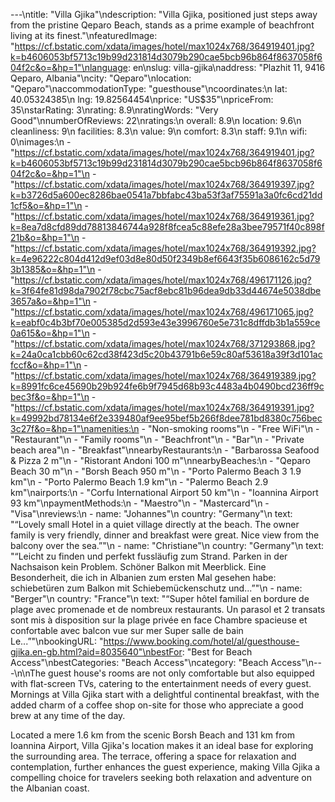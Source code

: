 ---\ntitle: "Villa Gjika"\ndescription: "Villa Gjika, positioned just steps away from the pristine Qeparo Beach, stands as a prime example of beachfront living at its finest."\nfeaturedImage: "https://cf.bstatic.com/xdata/images/hotel/max1024x768/364919401.jpg?k=b4606053bf5713c19b99d231814d3079b290cae5bcb96b864f8637058f604f2c&o=&hp=1"\nlanguage: en\nslug: villa-gjika\naddress: "Plazhit 11, 9416 Qeparo, Albania"\ncity: "Qeparo"\nlocation: "Qeparo"\naccommodationType: "guesthouse"\ncoordinates:\n  lat: 40.05324385\n  lng: 19.82564454\nprice: "US$35"\npriceFrom: 35\nstarRating: 3\nrating: 8.9\nratingWords: "Very Good"\nnumberOfReviews: 22\nratings:\n  overall: 8.9\n  location: 9.6\n  cleanliness: 9\n  facilities: 8.3\n  value: 9\n  comfort: 8.3\n  staff: 9.1\n  wifi: 0\nimages:\n  - "https://cf.bstatic.com/xdata/images/hotel/max1024x768/364919401.jpg?k=b4606053bf5713c19b99d231814d3079b290cae5bcb96b864f8637058f604f2c&o=&hp=1"\n  - "https://cf.bstatic.com/xdata/images/hotel/max1024x768/364919397.jpg?k=b3726d5a600ec8286bae0541a7bbfabc43ba53f3af75591a3a0fc6cd21dd1cf5&o=&hp=1"\n  - "https://cf.bstatic.com/xdata/images/hotel/max1024x768/364919361.jpg?k=8ea7d8cfd89dd78813846744a928f8fcea5c88efe28a3bee79571f40c898f21b&o=&hp=1"\n  - "https://cf.bstatic.com/xdata/images/hotel/max1024x768/364919392.jpg?k=4e96222c804d412d9ef03d8e80d50f2349b8ef6643f35b6086162c5d793b1385&o=&hp=1"\n  - "https://cf.bstatic.com/xdata/images/hotel/max1024x768/496171126.jpg?k=3f64fe81d98da7902f78cbc75acf8ebc81b96dea9db33d44674e5038dbe3657a&o=&hp=1"\n  - "https://cf.bstatic.com/xdata/images/hotel/max1024x768/496171065.jpg?k=eabf0c4b3bf70e005385d2d593e43e3996760e5e731c8dffdb3b1a559ce0a615&o=&hp=1"\n  - "https://cf.bstatic.com/xdata/images/hotel/max1024x768/371293868.jpg?k=24a0ca1cbb60c62cd38f423d5c20b43791b6e59c80af53618a39f3d101acfccf&o=&hp=1"\n  - "https://cf.bstatic.com/xdata/images/hotel/max1024x768/364919389.jpg?k=8991fc6ce45690b29b924fe6b9f7945d68b93c4483a4b0490bcd236ff9cbec3f&o=&hp=1"\n  - "https://cf.bstatic.com/xdata/images/hotel/max1024x768/364919391.jpg?k=49992bd78134e6f2e339480af9ee95bef5b266f8dee781bd8380c756bec3c27f&o=&hp=1"\namenities:\n  - "Non-smoking rooms"\n  - "Free WiFi"\n  - "Restaurant"\n  - "Family rooms"\n  - "Beachfront"\n  - "Bar"\n  - "Private beach area"\n  - "Breakfast"\nnearbyRestaurants:\n  - "Barbarossa Seafood & Pizza 2 m"\n  - "Ristorant Andoni 100 m"\nnearbyBeaches:\n  - "Qeparo Beach 30 m"\n  - "Borsh Beach 950 m"\n  - "Porto Palermo Beach 3 1.9 km"\n  - "Porto Palermo Beach 1.9 km"\n  - "Palermo Beach 2.9 km"\nairports:\n  - "Corfu International Airport 50 km"\n  - "Ioannina Airport 93 km"\npaymentMethods:\n  - "Maestro"\n  - "Mastercard"\n  - "Visa"\nreviews:\n  - name: "Johannes"\n    country: "Germany"\n    text: "“Lovely small Hotel in a quiet village directly at the beach. The owner family is very friendly, dinner and breakfast were great.
Nice view from the balcony over the sea.”"\n  - name: "Christiane"\n    country: "Germany"\n    text: "“Leicht zu finden und perfekt fussläufig zum Strand. Parken in der Nachsaison kein Problem. Schöner Balkon mit Meerblick. Eine Besonderheit, die ich in Albanien zum ersten Mal gesehen habe: schiebetüren zum Balkon mit Schiebemückenschutz und...”"\n  - name: "Berger"\n    country: "France"\n    text: "“Super hôtel familial en bordure de plage avec promenade et de nombreux restaurants. Un parasol et 2 transats sont mis à disposition sur la plage privée en face Chambre spacieuse et confortable avec balcon vue sur mer Super salle de bain Le...”"\nbookingURL: "https://www.booking.com/hotel/al/guesthouse-gjika.en-gb.html?aid=8035640"\nbestFor: "Best for Beach Access"\nbestCategories: "Beach Access"\ncategory: "Beach Access"\n---\n\nThe guest house's rooms are not only comfortable but also equipped with flat-screen TVs, catering to the entertainment needs of every guest. Mornings at Villa Gjika start with a delightful continental breakfast, with the added charm of a coffee shop on-site for those who appreciate a good brew at any time of the day.

Located a mere 1.6 km from the scenic Borsh Beach and 131 km from Ioannina Airport, Villa Gjika's location makes it an ideal base for exploring the surrounding area. The terrace, offering a space for relaxation and contemplation, further enhances the guest experience, making Villa Gjika a compelling choice for travelers seeking both relaxation and adventure on the Albanian coast.